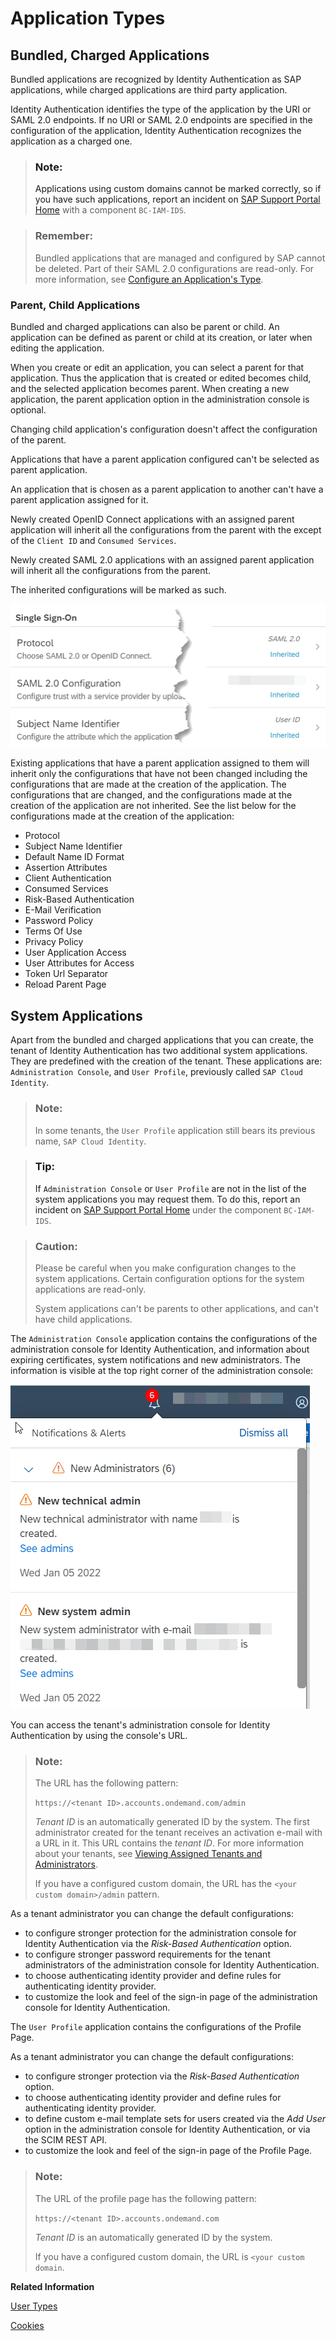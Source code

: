 <!-- loio8f61880dc1c145e3ad7097e461479186 -->

# Application Types



<a name="loio8f61880dc1c145e3ad7097e461479186__section_nh2_zhh_w5b"/>

## Bundled, Charged Applications

Bundled applications are recognized by Identity Authentication as SAP applications, while charged applications are third party application.

Identity Authentication identifies the type of the application by the URI or SAML 2.0 endpoints. If no URI or SAML 2.0 endpoints are specified in the configuration of the application, Identity Authentication recognizes the application as a charged one.

> ### Note:  
> Applications using custom domains cannot be marked correctly, so if you have such applications, report an incident on [SAP Support Portal Home](https://support.sap.com/en/index.html) with a component `BC-IAM-IDS`.

> ### Remember:  
> Bundled applications that are managed and configured by SAP cannot be deleted. Part of their SAML 2.0 configurations are read-only. For more information, see [Configure an Application's Type](Operation-Guide/configure-an-application-s-type-6fee9c3.md).



### Parent, Child Applications

Bundled and charged applications can also be parent or child. An application can be defined as parent or child at its creation, or later when editing the application.

When you create or edit an application, you can select a parent for that application. Thus the application that is created or edited becomes child, and the selected application becomes parent. When creating a new application, the parent application option in the administration console is optional.

Changing child application's configuration doesn't affect the configuration of the parent.

Applications that have a parent application configured can't be selected as parent application.

An application that is chosen as a parent application to another can't have a parent application assigned for it.

Newly created OpenID Connect applications with an assigned parent application will inherit all the configurations from the parent with the except of the `Client ID` and `Consumed Services`.

Newly created SAML 2.0 applications with an assigned parent application will inherit all the configurations from the parent.

The inherited configurations will be marked as such.

![](images/ParentChildApp_2baee98.png)

Existing applications that have a parent application assigned to them will inherit only the configurations that have not been changed including the configurations that are made at the creation of the application. The configurations that are changed, and the configurations made at the creation of the application are not inherited. See the list below for the configurations made at the creation of the application:

-   Protocol
-   Subject Name Identifier
-   Default Name ID Format
-   Assertion Attributes
-   Client Authentication
-   Consumed Services
-   Risk-Based Authentication
-   E-Mail Verification
-   Password Policy
-   Terms Of Use
-   Privacy Policy
-   User Application Access
-   User Attributes for Access
-   Token Url Separator
-   Reload Parent Page



<a name="loio8f61880dc1c145e3ad7097e461479186__section_mxs_f4h_w5b"/>

## System Applications

Apart from the bundled and charged applications that you can create, the tenant of Identity Authentication has two additional system applications. They are predefined with the creation of the tenant. These applications are: `Administration Console`, and `User Profile`, previously called `SAP Cloud Identity`.

> ### Note:  
> In some tenants, the `User Profile` application still bears its previous name, `SAP Cloud Identity`.

> ### Tip:  
> If `Administration Console` or `User Profile` are not in the list of the system applications you may request them. To do this, report an incident on [SAP Support Portal Home](https://support.sap.com/en/index.html) under the component `BC-IAM-IDS`.

> ### Caution:  
> Please be careful when you make configuration changes to the system applications. Certain configuration options for the system applications are read-only.
> 
> System applications can't be parents to other applications, and can't have child applications.

The `Administration Console` application contains the configurations of the administration console for Identity Authentication, and information about expiring certificates, system notifications and new administrators. The information is visible at the top right corner of the administration console:

 ![](images/System_Notifications_1a76bad.png)

You can access the tenant's administration console for Identity Authentication by using the console's URL.

> ### Note:  
> The URL has the following pattern:
> 
> `https://<tenant ID>.accounts.ondemand.com/admin`
> 
> *Tenant ID* is an automatically generated ID by the system. The first administrator created for the tenant receives an activation e-mail with a URL in it. This URL contains the *tenant ID*. For more information about your tenants, see [Viewing Assigned Tenants and Administrators](viewing-assigned-tenants-and-administrators-f56e6f2.md).
> 
> If you have a configured custom domain, the URL has the `<your custom domain>/admin` pattern.

As a tenant administrator you can change the default configurations:

-   to configure stronger protection for the administration console for Identity Authentication via the *Risk-Based Authentication* option.
-   to configure stronger password requirements for the tenant administrators of the administration console for Identity Authentication.
-   to choose authenticating identity provider and define rules for authenticating identity provider.
-   to customize the look and feel of the sign-in page of the administration console for Identity Authentication.

The `User Profile` application contains the configurations of the Profile Page.

As a tenant administrator you can change the default configurations:

-   to configure stronger protection via the *Risk-Based Authentication* option.
-   to choose authenticating identity provider and define rules for authenticating identity provider.
-   to define custom e-mail template sets for users created via the *Add User* option in the administration console for Identity Authentication, or via the SCIM REST API.
-   to customize the look and feel of the sign-in page of the Profile Page.

> ### Note:  
> The URL of the profile page has the following pattern:
> 
> `https://<tenant ID>.accounts.ondemand.com`
> 
> *Tenant ID* is an automatically generated ID by the system.
> 
> If you have a configured custom domain, the URL is `<your custom domain`.

**Related Information**  


[User Types](user-types-70e95d1.md "")

[Cookies](cookies-e60fd04.md "")

